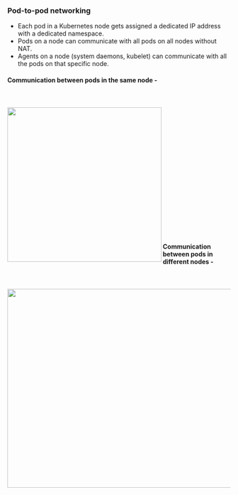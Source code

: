 ### Pod-to-pod networking

- Each pod in a Kubernetes node gets assigned a dedicated IP address with a dedicated namespace.
- Pods on a node can communicate with all pods on all nodes without NAT.
- Agents on a node (system daemons, kubelet) can communicate with all the pods on that specific node.

#### Communication between pods in the same node -
<br><br>
<img src="https://user-images.githubusercontent.com/61199820/128997429-bd4d063a-0697-4e5c-98ed-09daab22562a.png" align="left" height="348" width="348" >

<br><br><br><br><br><br><br><br><br><br><br><br><br><br> <br><br>


#### Communication between pods in different nodes -
<br><br>
<img src="https://user-images.githubusercontent.com/61199820/128999648-311e93bd-19c7-447c-8f71-28ad424b5966.png" align="left" height="448" width="548" >
<br><br><br><br><br><br><br><br><br><br><br><br><br><br> <br><br><br><br><br><br>




